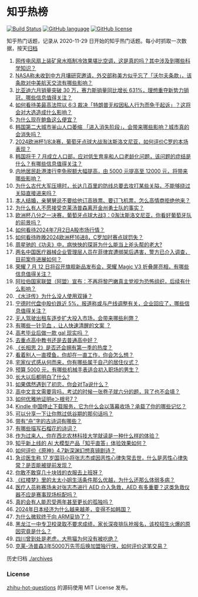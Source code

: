 # 知乎热榜
[![Build Status](https://github.com/ToWeLong/zhihu-hot-questions/workflows/CI/badge.svg)](https://github.com/ToWeLong/zhihu-hot-questions/actions)
[![GitHub language](https://img.shields.io/badge/language-golang-orange.svg)](https://golang.org/)
[![GitHub license](https://img.shields.io/github/license/ToWeLong/zhihu-hot-questions)](https://github.com/ToWeLong/zhihu-hot-questions/blob/main/LICENSE)

知乎热门话题，记录从 2020-11-29 日开始的知乎热门话题。每小时抓取一次数据，按天[归档](./archives)

<!-- BEGIN -->

1. [网传电风扇上装矿泉水瓶制冷效果堪比空调，这是真的吗？其中涉及到哪些科学知识？](https://www.zhihu.com/question/658876643)
1. [NASA称未收到中方月壤研究邀请，外交部称美方似乎忘了「沃尔夫条款」，该条款对中美航天交流有哪些影响？](https://www.zhihu.com/question/660442079)
1. [比亚迪六月销量突破 30 万，赛力斯销量同比增长 631%，理想重夺新势力销冠，哪些信息值得关注？](https://www.zhihu.com/question/660467107)
1. [如何看待美最高法院以 6:3 裁决「特朗普无权因私人行为而免于起诉」？这将会对大选造成什么影响？](https://www.zhihu.com/question/660474791)
1. [为什么现在鲍鱼这么便宜？](https://www.zhihu.com/question/536108656)
1. [韩国第二大城市釜山人口萎缩 「进入消失阶段」，会带来哪些影响？城市真的会消失吗？](https://www.zhihu.com/question/660463543)
1. [2024欧洲杯1/8决赛，葡萄牙点球大战淘汰斯洛文尼亚，如何评价C罗的本场表现？](https://www.zhihu.com/question/660498523)
1. [韩国将于 7 月成立人口部，应对低生育率和人口老龄化问题，该问题的症结是什么？有哪些信息值得关注？](https://www.zhihu.com/question/660433536)
1. [内地居民赴港澳行李免税额大幅提高，由 5000 元提高至 12000 元，将带来哪些影响？](https://www.zhihu.com/question/660424270)
1. [为什么古代大军压境时，长达几百里的防线总要去攻打某些关隘，不能够绕过关隘直接进来吗？](https://www.zhihu.com/question/614414835)
1. [本人结婚，亲舅舅说不要给他订高铁票、要订飞机票，怎么高情商拒绝他来？](https://www.zhihu.com/question/660179064)
1. [为什么有人不愿接受克莱汤普森离开金州勇士队的事实？](https://www.zhihu.com/question/660466958)
1. [欧洲杯八分之一决赛，葡萄牙点球大战3：0淘汰斯洛文尼亚，你看好葡萄牙队的前景吗？](https://www.zhihu.com/question/660488783)
1. [如何看待2024年7月2日A股市场行情？](https://www.zhihu.com/question/660410592)
1. [如何看待昨晚2024欧洲杯16进8，C罗加时赛点球罚失？](https://www.zhihu.com/question/660499103)
1. [周星驰的《功夫》中，病怏怏的琛哥为什么能当上斧头帮的老大?](https://www.zhihu.com/question/460071485)
1. [两名中国医疗器械企业管理层人员在菲律宾遭绑架后遇害，警方已介入调查，目前案件进展如何？](https://www.zhihu.com/question/660445213)
1. [荣耀 7 月 12 日将召开旗舰新品发布会，荣耀 Magic V3 折叠屏亮相，有哪些信息值得关注？](https://www.zhihu.com/question/660501678)
1. [阿拉伯国家联盟（阿盟）宣布：不再将黎巴嫩真主党视为恐怖组织，后续有什么影响？](https://www.zhihu.com/question/660430901)
1. [《水浒传》为什么没人使用双锤？](https://www.zhihu.com/question/660250390)
1. [宁德时代盘中股价跌近 5%，报道称或与产线调整有关，企业回应了，哪些信息值得关注？](https://www.zhihu.com/question/660450393)
1. [无人驾驶出租车逐步扩大投入市场，会带来哪些利弊？](https://www.zhihu.com/question/656773118)
1. [有哪些一针见血  ，让人快速清醒的文案 ？](https://www.zhihu.com/question/660448023)
1. [高考毕业后做一款 gal 现实吗 ？](https://www.zhihu.com/question/660364555)
1. [去重点高中教书还是去普通高中好？](https://www.zhihu.com/question/660126726)
1. [《长相思 2》是否还会拥有第一季的热度？](https://www.zhihu.com/question/660295436)
1. [看着别人一直摸鱼，你却在一直工作，你会怎么想？](https://www.zhihu.com/question/660009208)
1. [宅家仪式感从何而来，你有哪些属于自己的居住仪式？](https://www.zhihu.com/question/658747721)
1. [预算 5000 元，有哪些机械手表适合初入职场的男生？](https://www.zhihu.com/question/655259998)
1. [长大以后都明白了什么?](https://www.zhihu.com/question/654624988)
1. [如果偶然遇到了初恋，你会对Ta说什么？](https://www.zhihu.com/question/658172783)
1. [高中文言文需要背吗，考试的时候一张卷子就六分的题，背了也不会填？](https://www.zhihu.com/question/660064020)
1. [如何优雅地证明e＞根号7？](https://www.zhihu.com/question/660297197)
1. [Kindle 中国停止下载服务，它为什么会以落幕收场？承载了你的哪些记忆？](https://www.zhihu.com/question/660424296)
1. [可以分享一下让你熬过低谷期的那句话吗？](https://www.zhihu.com/question/656340388)
1. [带有“舟”字的古诗词有哪些？](https://www.zhihu.com/question/660428699)
1. [有哪些描写石榴花的诗词？](https://www.zhihu.com/question/657756687)
1. [作为过来人，你在西北农林科技大学就读是一种什么样的体验？](https://www.zhihu.com/question/658333338)
1. [知乎新上线的 AI 大模型产品「知乎直答」体验效果如何？](https://www.zhihu.com/question/660203940)
1. [如何评价《原神》4.7新深渊幻想真镜剧诗？](https://www.zhihu.com/question/656407099)
1. [急诊医生称 17 岁国羽小将张志杰或因恶性心律失常去世，什么是恶性心律失常？是否能被提前发现？](https://www.zhihu.com/question/660445754)
1. [你敢不敢穿几十块钱的衣服去上班呀？](https://www.zhihu.com/question/660335755)
1. [《红楼梦》里的太太小姐生活条件那么优越，为什么还那么体弱多病？](https://www.zhihu.com/question/658627160)
1. [医疗人员称赛场未对张志杰进行 AED 介入急救，AED 有多重要？这类急救仪器不应是赛事现场标配吗？](https://www.zhihu.com/question/660437614)
1. [真的会有人能忍受两年甚至更长的孤独吗？](https://www.zhihu.com/question/660382842)
1. [2024年日本经济为什么越来越差，变得不如韩国？](https://www.zhihu.com/question/659193486)
1. [为什么微软终于向 ARM妥协了？](https://www.zhihu.com/question/660298508)
1. [黑龙江一中专卫校录取不要求成绩，家长深夜排队抢报名，该校招生火爆的原因究竟是什么？](https://www.zhihu.com/question/660258962)
1. [四川曾到处是老虎，大熊猫为何没有被吃绝？](https://www.zhihu.com/question/628124546)
1. [克莱-汤普森3年5000万先签后换加盟独行侠，如何评价这笔交易？](https://www.zhihu.com/question/660492079)

<!-- END -->

历史归档 [./archives](./archives)


### License
[zhihu-hot-questions](https://github.com/towelong/zhihu-hot-questions) 的源码使用 MIT License 发布。
